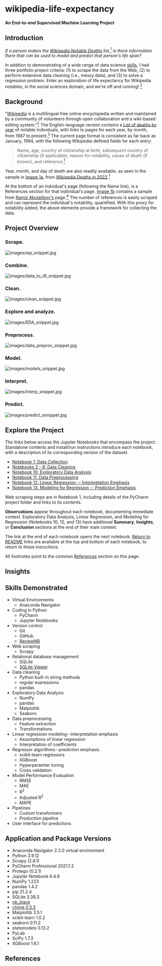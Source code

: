 # wikipedia-life-expectancy
#### An End-to-end Supervised Machine Learning Project




## Introduction
*If a person makes the [Wikipedia Notable Deaths](https://en.wikipedia.org/wiki/Deaths_in_2022) list,[<sup>1</sup>](#ref1) is there information there that can be used to model and predict that person's life span?*

In addition to demonstrating of a wide range of data science [skills](#skills), I had three portfolio project criteria: (1) to scrape the data from the Web, (2) to perform extensive data cleaning (i.e., messy data), and (3) to solve a regression problem.  Enter an exploration of life expectancy for Wikipedia notables, in the social sciences domain, and we're off and running! [<sup>2</sup>](#refs2)


## Background
"[Wikipedia](https://en.wikipedia.org/wiki/Wikipedia) is a multilingual free online encyclopedia written and maintained by a community of volunteers through open collaboration and a wiki-based editing system."[<sup>2</sup>](#ref2)  The English-language version contains a [List of deaths by year](https://en.wikipedia.org/wiki/Lists_of_deaths_by_year) of notable individuals, with links to pages for each year, by month, from 1987 to present.[<sup>3</sup>](#ref3)  The current page format is consistent as far back as January, 1994, with the following Wikipedia-defined fields for each entry:
> Name, age, country of citizenship at birth, subsequent country of citizenship (if applicable), reason for notability, cause of death (if known), and reference.[<sup>1</sup>](#ref1)  
> 
Year, month, and day of death are also readily available, as seen in the sample in [Image 1a](#img1a), from [Wikipedia Deaths in 2022](https://en.wikipedia.org/wiki/Deaths_in_2022).[<sup>1</sup>](#ref1)


At the bottom of an indvidual's page (following the Name link), is a References section for that individual's page.  [Image 1b](#img1b) contains a sample from [Ramiz Abutalibov's](https://en.wikipedia.org/wiki/Ramiz_Abutalibov) page.[<sup>4</sup>](#ref4)
The number of references is easily scraped and can represent the individual's notability, quantified.  With this proxy for notability added, the above elements provide a framework for collecting the data.

## Project Overview
### Scrape.
<a id=img1a a></a>
<a id=img1b a></a>
![images/wp_snippet.jpg](images/wp_snippet.jpg)
### Combine.
![images/data_to_df_snippet.jpg](images/data_to_df_snippet.jpg)
### Clean.
![images/clean_snippet.jpg](images/clean_snippet.jpg)
### Explore and analyze.
![images/EDA_snippet.jpg](images/EDA_snippet.jpg)
### Preprocess.
![images/data_preproc_snippet.jpg](images/data_preproc_snippet.jpg)
### Model.  
![images/models_snippet.jpg](images/models_snippet.jpg)
### Interpret.
![images/interp_snippet.jpg](images/interp_snippet.jpg)
### Predict.
![images/predict_snnippet.jpg](images/predict_snippet.jpg)
  
  
<a id=#read a></a>
## Explore the Project
The links below access the Jupyter Notebooks that encompass the project.  Standalone contents and install/run instructions introduce each notebook, with a description of its corresponding version of the dataset.
- [Notebook 1: Data Collection](https://github.com/teresahanak/wikipedia-life-expectancy/blob/main/wp_life_expect_data_collect_thanak_2022_06_10.ipynb)
- [Notebooks 2 - 9: Data Cleaning](https://github.com/teresahanak/wikipedia-life-expectancy/blob/main/wp_life_expect_data_clean1_thanak_2022_06_13.ipynb)
- [Notebook 10: Exploratory Data Analysis](https://github.com/teresahanak/wikipedia-life-expectancy/blob/main/wp_life_expect_EDA_thanak_2022_09_30.ipynb)
- [Notebook 11: Data Preprocessing](https://github.com/teresahanak/wikipedia-life-expectancy/blob/main/wp_life_expect_data_preproc_thanak_2022_10_06.ipynb)
- [Notebook 12: Linear Regression -- Interpretation Emphasis](https://github.com/teresahanak/wikipedia-life-expectancy/blob/main/wp_life_expect_olsmodel_thanak_2022_10_9.ipynb)
- [Notebook 13: Modeling for Regression -- Prediction Emphasis](https://github.com/teresahanak/wikipedia-life-expectancy/blob/main/wp_life_expect_models_thanak_2022_10_14.ipynb)  

Web scraping steps are in Notebook 1, including details of the PyCharm project folder and links to its contents.

**Observations** appear throughout each notebook, documenting immediate context.  Exploratory Data Analysis, Linear Regression, and Modeling for Regression (Notebooks 10, 12, and 13) have additional **Summary**, **Insights**, or **Conclusion** sections at the end of their main content.

The link at the end of each notebook opens the next notebook.  [Return to README](https://github.com/teresahanak/wikipedia-life-expectancy#explore-the-project) links are available at the top and bottom of each notebook, to return to these insructions.  

All footnotes point to the common [References](#refs) section on this page.

## Insights
<a id=skills a></a>
## Skills Demonstrated
- Virtual Environments
  - Anaconda Navigator
- Coding in Python
    - PyCharm
    - Jupyter Notebooks
- Version control
    - Git
    - GitHub
    - [ReviewNB](https://www.reviewnb.com/)
- Web scraping
    - Scrapy
- Relational database management
    - SQLite
    - [SQLite Viewer](https://inloop.github.io/sqlite-viewer/)
- Data cleaning
    - Python built-in string methods
    - regular expressions
    - pandas
- Exploratory Data Analysis
    - NumPy
    - pandas
    - Matplotlib
    - Seaborn
- Data preprocessing
    - Feature extraction
    - Transformations
- Linear regression modeling--interpretation emphasis
    - Assumptions of linear regression
    - Interpretation of coefficients
- Regressor algorithms--prediction emphasis
    - scikit-learn regressors
    - XGBoost
    - Hyperparamter tuning
    - Cross validation
- Model Performance Evaluation
    - RMSE
    - MAE
    - R<sup>2</sup>
    - Adjusted R<sup>2</sup>
    - MAPE
- Pipelines
    - Custom transformers
    - Production pipeline
- User interface for predictions


## Application and Package Versions
- Anaconda Navigator 2.2.0 virtual environment
- Python 3.9.12
- Scrapy (2.6.1)
- PyCharm Professional 2021.1.2
- Protego (0.2.1)  
- Jupyter Notebook 6.4.8
- NumPy 1.223
- pandas 1.4.2
- pip 21.2.4
- SQLite 3.38.3
- [nb_black](https://pypi.org/project/nb-black/)
- [chime 0.5.3](https://pypi.org/project/chime/)
- Matplotlib 3.5.1
- scikit-learn 1.0.2
- seaborn 0.11.2
- statsmodels 0.13.2
- PyLab
- SciPy 1.7.3
- XGBoost 1.6.1


<a id=refs a></a>
## References
